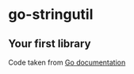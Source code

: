 # go-stringutil
## Your first library
Code taken from [Go documentation](https://golang.org/doc/code.html#Library)

